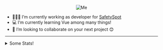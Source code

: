 <p align="center">
  <img src="https://media.giphy.com/media/cLMZTpbA3ppJEZUefk/giphy.gif" alt="Me"/>
</p>

- 👨🏾‍💻   I’m currently working as developer for [SafetySpot](https://safetyspot.com/)
- 💻   I’m currently learning Vue among many things!
- 👀   I’m looking to collaborate on your next project 😊

<hr>

<details><summary>Some Stats!</summary> <br>
  
![Github stats](https://github-readme-stats.vercel.app/api?username=jocvegar&show_icons=true&hide=["contribs"])


<!--
**jocvegar/jocvegar** is a ✨ _special_ ✨ repository because its `README.md` (this file) appears on your GitHub profile.
![visitors](https://visitor-badge.glitch.me/badge?page_id=page.id)

Here are some ideas to get you started:

- 🔭 I’m currently working on ...
- 🌱 I’m currently learning ...
- 👯 I’m looking to collaborate on ...
- 🤔 I’m looking for help with ...
- 💬 Ask me about ...
- 📫 How to reach me: ...
- 😄 Pronouns: ...
- ⚡ Fun fact: ...
-->

